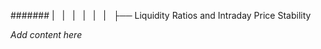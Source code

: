 ####### |   |   |   |   |   |   ├── Liquidity Ratios and Intraday Price Stability

*Add content here*
